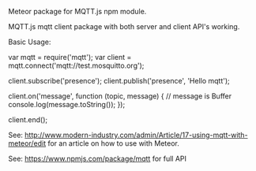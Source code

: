 
Meteor package for MQTT.js npm module.

MQTT.js mqtt client package with both server and client API's working.

Basic Usage:

var mqtt    = require('mqtt');
var client  = mqtt.connect('mqtt://test.mosquitto.org');
 
client.subscribe('presence');
client.publish('presence', 'Hello mqtt');
 
client.on('message', function (topic, message) {
  // message is Buffer 
  console.log(message.toString());
});
 
client.end();

See: http://www.modern-industry.com/admin/Article/17-using-mqtt-with-meteor/edit for an article on
how to use with Meteor.

See: https://www.npmjs.com/package/mqtt for full API


